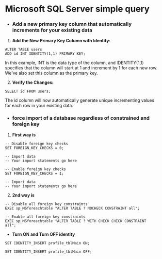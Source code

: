 # Microsoft SQL  Server simple query

- ### Add a new primary key column that automatically increments for your existing data
1. **Add the New Primary Key Column with Identity:**
```
ALTER TABLE users
ADD id INT IDENTITY(1,1) PRIMARY KEY;
```
In this example, INT is the data type of the column, and IDENTITY(1,1) specifies that the column will start at 1 and increment by 1 for each new row. We've also set this column as the primary key.

2. **Verify the Changes:**

```
SELECT id FROM users;
```
The id column will now automatically generate unique incrementing values for each row in your existing data.

- ### force import of a database regardless of constrained and foreign key

1. **First way is**
```
-- Disable foreign key checks
SET FOREIGN_KEY_CHECKS = 0;

-- Import data
-- Your import statements go here

```

```
-- Enable foreign key checks
SET FOREIGN_KEY_CHECKS = 1;

-- Import data
-- Your import statements go here
```

2. **2nd way is**

```
-- Disable all foreign key constraints
EXEC sp_MSforeachtable "ALTER TABLE ? NOCHECK CONSTRAINT all";
```

```
-- Enable all foreign key constraints
EXEC sp_MSforeachtable "ALTER TABLE ? WITH CHECK CHECK CONSTRAINT all";
```

- **Turn ON and Turn OFF identity**
```
SET IDENTITY_INSERT profile_tblMain ON;
```
```
SET IDENTITY_INSERT profile_tblMain OFF;
```
